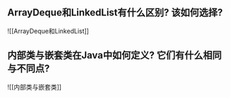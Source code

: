 ## ArrayDeque和LinkedList有什么区别? 该如何选择?
![[ArrayDeque和LinkedList]]


## 内部类与嵌套类在Java中如何定义? 它们有什么相同与不同点?
![[内部类与嵌套类]]
